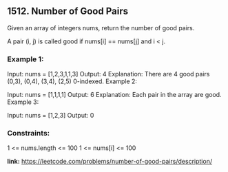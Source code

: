 ## 1512. Number of Good Pairs

Given an array of integers nums, return the number of good pairs.

A pair (i, j) is called good if nums[i] == nums[j] and i < j.

 

### Example 1:

Input: nums = [1,2,3,1,1,3]
Output: 4
Explanation: There are 4 good pairs (0,3), (0,4), (3,4), (2,5) 0-indexed.
Example 2:

Input: nums = [1,1,1,1]
Output: 6
Explanation: Each pair in the array are good.
Example 3:

Input: nums = [1,2,3]
Output: 0
 

### Constraints:

1 <= nums.length <= 100
1 <= nums[i] <= 100

**link:** https://leetcode.com/problems/number-of-good-pairs/description/
